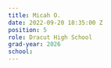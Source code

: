 ```yaml
---
title: Micah O.
date: 2022-09-20 18:35:00 Z
position: 5
role: Dracut High School
grad-year: 2026
school: 
---
```


